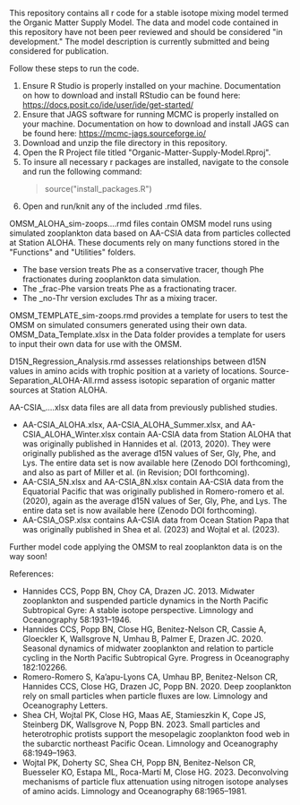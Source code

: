 This repository contains all r code for a stable isotope mixing model termed the Organic Matter Supply Model.
The data and model code contained in this repository have not been peer reviewed and should be considered "in development."
The model description is currently submitted and being considered for publication.

Follow these steps to run the code.
1. Ensure R Studio is properly installed on your machine. Documentation on how to download and install RStudio can be found here: https://docs.posit.co/ide/user/ide/get-started/
2. Ensure that JAGS software for running MCMC is properly installed on your machine. Documentation on how to download and install JAGS can be found here: https://mcmc-jags.sourceforge.io/
3. Download and unzip the file directory in this repository.
4. Open the R Project file titled "Organic-Matter-Supply-Model.Rproj".
5. To insure all necessary r packages are installed, navigate to the console and run the following command:
      > source("install_packages.R")
6. Open and run/knit any of the included .rmd files.

OMSM_ALOHA_sim-zoops....rmd files contain OMSM model runs using simulated zooplankton data based on AA-CSIA data from particles collected at Station ALOHA. These documents rely on many functions stored in the "Functions" and "Utilities" folders.
- The base version treats Phe as a conservative tracer, though Phe fractionates during zooplankton data simulation.
- The _frac-Phe varsion treats Phe as a fractionating tracer.
- The _no-Thr version excludes Thr as a mixing tracer.

OMSM_TEMPLATE_sim-zoops.rmd provides a template for users to test the OMSM on simulated consumers generated using their own data.
OMSM_Data_Template.xlsx in the Data folder provides a template for users to input their own data for use with the OMSM.

D15N_Regression_Analysis.rmd assesses relationships between d15N values in amino acids with trophic position at a variety of locations.
Source-Separation_ALOHA-All.rmd assess isotopic separation of organic matter sources at Station ALOHA.

AA-CSIA_....xlsx data files are all data from previously published studies.
- AA-CSIA_ALOHA.xlsx, AA-CSIA_ALOHA_Summer.xlsx, and AA-CSIA_ALOHA_Winter.xlsx contain AA-CSIA data from Station ALOHA that was originally published in Hannides et al. (2013, 2020). They were originally published as the average d15N values of Ser, Gly, Phe, and Lys. The entire data set is now available here (Zenodo DOI forthcoming), and also as part of Miller et al. (in Revision; DOI forthcoming).
- AA-CSIA_5N.xlsx and AA-CSIA_8N.xlsx contain AA-CSIA data from the Equatorial Pacific that was originally published in Romero-romero et al. (2020), again as the average d15N values of Ser, Gly, Phe, and Lys. The entire data set is now available here (Zenodo DOI forthcoming).
- AA-CSIA_OSP.xlsx contains AA-CSIA data from Ocean Station Papa that was originally published in Shea et al. (2023) and Wojtal et al. (2023).

Further model code applying the OMSM to real zooplankton data is on the way soon!



References:
- Hannides CCS, Popp BN, Choy CA, Drazen JC. 2013. Midwater zooplankton and suspended particle dynamics in the North Pacific Subtropical Gyre: A stable isotope perspective. Limnology and Oceanography 58:1931–1946.
- Hannides CCS, Popp BN, Close HG, Benitez-Nelson CR, Cassie A, Gloeckler K, Wallsgrove N, Umhau B, Palmer E, Drazen JC. 2020. Seasonal dynamics of midwater zooplankton and relation to particle cycling in the North Pacific Subtropical Gyre. Progress in Oceanography 182:102266.
- Romero-Romero S, Ka’apu-Lyons CA, Umhau BP, Benitez-Nelson CR, Hannides CCS, Close HG, Drazen JC, Popp BN. 2020. Deep zooplankton rely on small particles when particle fluxes are low. Limnology and Oceanography Letters.
- Shea CH, Wojtal PK, Close HG, Maas AE, Stamieszkin K, Cope JS, Steinberg DK, Wallsgrove N, Popp BN. 2023. Small particles and heterotrophic protists support the mesopelagic zooplankton food web in the subarctic northeast Pacific Ocean. Limnology and Oceanography 68:1949–1963.
- Wojtal PK, Doherty SC, Shea CH, Popp BN, Benitez-Nelson CR, Buesseler KO, Estapa ML, Roca-Martí M, Close HG. 2023. Deconvolving mechanisms of particle flux attenuation using nitrogen isotope analyses of amino acids. Limnology and Oceanography 68:1965–1981.

